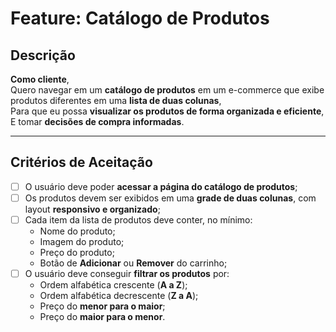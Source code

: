 # Feature: Catálogo de Produtos

## Descrição

**Como cliente**,  
Quero navegar em um **catálogo de produtos** em um e-commerce que exibe produtos diferentes em uma **lista de duas colunas**,  
Para que eu possa **visualizar os produtos de forma organizada e eficiente**,  
E tomar **decisões de compra informadas**.

---

## Critérios de Aceitação

- [ ] O usuário deve poder **acessar a página do catálogo de produtos**;
- [ ] Os produtos devem ser exibidos em uma **grade de duas colunas**, com layout **responsivo e organizado**;
- [ ] Cada item da lista de produtos deve conter, no mínimo:
  - Nome do produto;
  - Imagem do produto;
  - Preço do produto;
  - Botão de **Adicionar** ou **Remover** do carrinho;
- [ ] O usuário deve conseguir **filtrar os produtos** por:
  - Ordem alfabética crescente (**A a Z**);
  - Ordem alfabética decrescente (**Z a A**);
  - Preço do **menor para o maior**;
  - Preço do **maior para o menor**.
